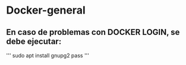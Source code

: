 # Docker-general
## En caso de problemas con DOCKER LOGIN, se debe ejecutar:
'''
sudo apt install gnupg2 pass
'''
